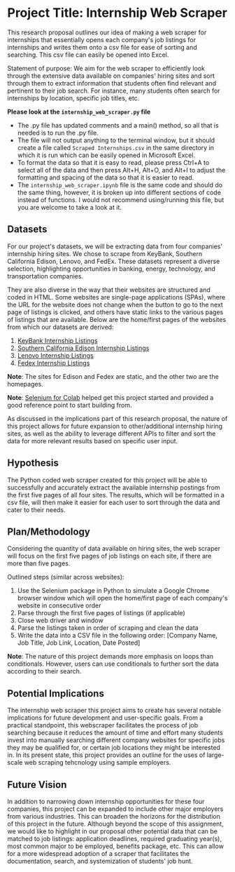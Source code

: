 # Project Title: Internship Web Scraper

This research proposal outlines our idea of making a web scraper for internships that essentially opens each company's job listings for internships and writes them onto a csv file for ease of sorting and searching. This csv file can easily be opened into Excel.

Statement of purpose: We aim for the web scraper to efficiently look through the extensive data available on companies' hiring sites and sort through them to extract information that students often find relevant and pertinent to their job search. For instance, many students often search for internships by location, specific job titles, etc.

**Please look at the `internship_web_scraper.py` file**
- The .py file has updated comments and a main() method, so all that is needed is to run the .py file.
- The file will not output anything to the terminal window, but it should create a file called `Scraped Internships.csv` in the same directory in which it is run which can be easily opened in Microsoft Excel.
- To format the data so that it is easy to read, please press Ctrl+A to select all of the data and then press Alt+H, Alt+O, and Alt+I to adjust the formatting and spacing of the data so that it is easier to read.
- The `internship_web_scraper.ipynb` file is the same code and should do the same thing, however, it is broken up into different sections of code instead of functions. I would not recommend using/running this file, but you are welcome to take a look at it.

## Datasets

For our project's datasets, we will be extracting data from four companies' internship hiring sites. We chose to scrape from KeyBank, Southern California Edison, Lenovo, and FedEx. These datasets represent a diverse selection, highlighting opportunities in banking, energy, technology, and transportation companies.

They are also diverse in the way that their websites are structured and coded in HTML. Some websites are single-page applications (SPAs), where the URL for the website does not change when the button to go to the next page of listings is clicked, and others have static links to the various pages of listings that are available. Below are the home/first pages of the websites from which our datasets are derived:
1. [KeyBank Internship Listings](https://keybank.wd5.myworkdayjobs.com/External_Career_Site?jobFamilyGroup=8a3a66d0b19f1001995eed4900ec0000)
2. [Southern California Edison Internship Listings](https://www.edisoncareers.com/job-search-results/?category=Internship&compliment=SCE)
3. [Lenovo Internship Listings](https://jobs.lenovo.com/en_US/careers/SearchJobsUniversity)
4. [Fedex Internship Listings](https://careers.fedex.com/intern/jobs/categories/Intern?categories=Intern&page=1)

**Note**: The sites for Edison and Fedex are static, and the other two are the homepages.

**Note**: [Selenium for Colab](https://colab.research.google.com/github/restrepo/ComputationalMethods/blob/master/tools/selenium.ipynb#scrollTo=--i6YklVRlIK) helped get this project started and provided a good reference point to start building from.

As discussed in the implications part of this research proposal, the nature of this project allows for future expansion to other/additional internship hiring sites, as well as the ability to leverage different APIs to filter and sort the data for more relevant results based on specific user input.

## Hypothesis
The Python coded web scraper created for this project will be able to successfully and accurately extract the available internship postings from the first five pages of all four sites. The results, which will be formatted in a csv file, will then make it easier for each user to sort through the data and cater to their needs.

## Plan/Methodology

Considering the quantity of data available on hiring sites, the web scraper will focus on the first five pages of job listings on each site, if there are more than five pages.

Outlined steps (similar across websites):

1. Use the Selenium package in Python to simulate a Google Chrome browser window which will open the home/first page of each company's website in consecutive order
2. Parse through the first five pages of listings (if applicable)
3. Close web driver and window
4. Parse the listings taken in order of scraping and clean the data
5. Write the data into a CSV file in the following order: [Company Name, Job Title, Job Link, Location, Date Posted]

**Note**: The nature of this project demands more emphasis on loops than conditionals. However, users can use conditionals to further sort the data according to their search.

## Potential Implications

The internship web scraper this project aims to create has several notable implications for future development and user-specific goals. From a practical standpoint, this webscraper facilitates the process of job searching because it reduces the amount of time and effort many students invest into manually searching different company websites for specific jobs they may be qualified for, or certain job locations they might be interested in. In its present state, this project provides an outline for the uses of large-scale web scraping tehcnology using sample employers.  

## Future Vision
In addition to narrowing down internship opportunities for these four companies, this project can be expanded to include other major employers from various industries. This can broaden the horizons for the distribution of this project in the future. Although beyond the scope of this assignment, we would like to highlight in our proposal other potential data that can be matched to job listings: application deadlines, required graduating year(s), most common major to be employed, benefits package, etc. This can allow for a more widespread adoption of a scraper that facilitates the documentation, search, and systemization of students' job hunt.
